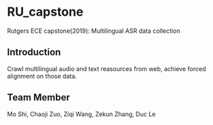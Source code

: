 # RU_capstone

Rutgers ECE capstone(2019): Multilingual ASR data collection

## Introduction

Crawl multilingual audio and text reasources from web, achieve forced alignment on those data.

## Team Member

Mo Shi, Chaoji Zuo, Ziqi Wang, Zekun Zhang, Duc Le
